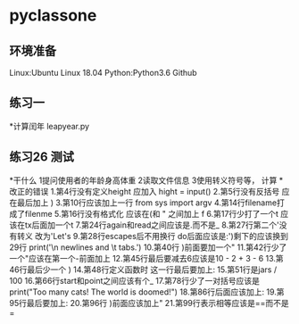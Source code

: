 # pyclassone
## 环境准备
Linux:Ubuntu Linux 18.04
Python:Python3.6
Github
## 练习一
*计算闰年
leapyear.py
## 练习26 测试
*干什么
1提问使用者的年龄身高体重
2读取文件信息
3使用转义符号等， 计算
*改正的错误
1.第4行没有定义height 应加入 hight = input()
2.第5行没有反括号 应在最后加上 )
3.第10行应该加上一行 from sys import argv 
4.第14行filename打成了filenme 
5.第16行没有格式化 应该在(和 "
之间加上 f 
6.第17行少打了一个t 应该在tx后面加一个t
7.第24行again和read之间应该是.而不是_
8.第27行第二个'没有转义 改为'Let\'s
9.第28行escapes后不用换行 do后面应该是:')剩下的应该换到29行 print('\n newlines and \t tabs.')
10.第40行 )前面要加一个"
11.第42行少了一个"应该在第一个-前面加上
12.第45行最后要减去6应该是10 - 2 + 3 - 6
13.第46行最后少一个 )
14.第48行定义函数时 这一行最后要加上:
15.第51行是jars / 100
16.第66行start和point之间应该有个_
17.第78行少了一对括号应该是
	print("Too many cats! The world is doomed!")
18.第86行后面应该加上:
19.第95行最后要加上:
20.第96行 )前面应该加上"
21.第99行表示相等应该是==而不是=
